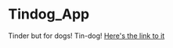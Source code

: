 # Tindog_App
Tinder but for dogs! Tin-dog!
[Here's the link to it](https://otabek7.github.io/Tindog_App/)
